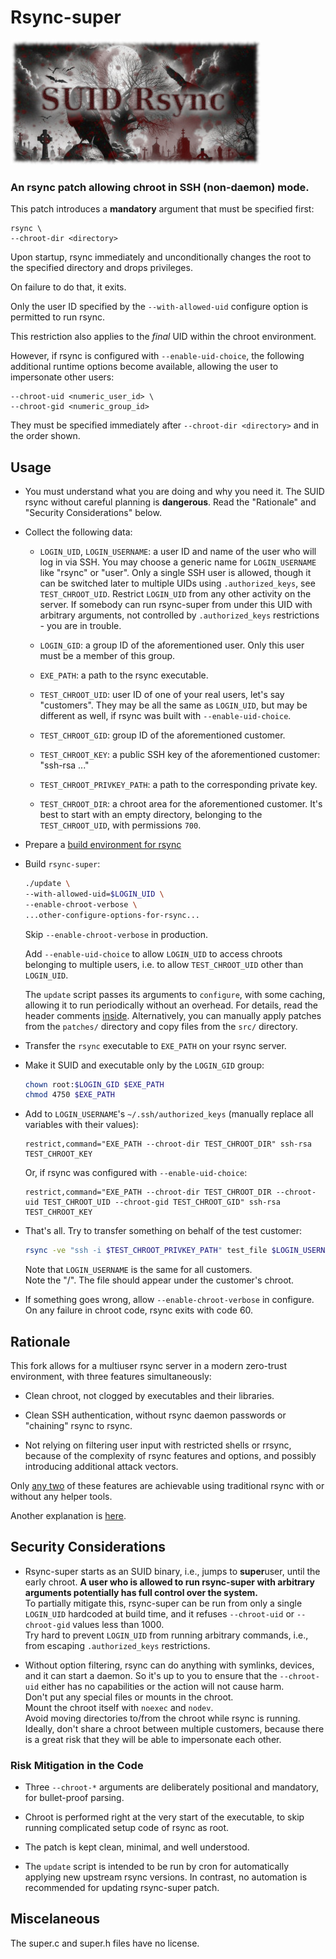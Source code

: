 # Rsync-super

![Rsync-Super Explained](explained.jpg)

### An rsync patch allowing chroot in SSH (non-daemon) mode.

This patch introduces a **mandatory** argument that must be specified first:

```
rsync \
--chroot-dir <directory>
```

Upon startup, rsync immediately and unconditionally changes the root to the
specified directory and drops privileges.

On failure to do that, it exits.

Only the user ID specified by the `--with-allowed-uid` configure option
is permitted to run rsync.

This restriction also applies to the _final_ UID within the chroot environment.

However, if rsync is configured with `--enable-uid-choice`, the following
additional runtime options become available, allowing the user to impersonate
other users:

```
--chroot-uid <numeric_user_id> \
--chroot-gid <numeric_group_id>
```

They must be specified immediately after `--chroot-dir <directory>`
and in the order shown.


## Usage

- You must understand what you are doing and why you need it.
  The SUID rsync without careful planning is **dangerous**.
  Read the "Rationale" and "Security Considerations" below.

- Collect the following data:

  + `LOGIN_UID`, `LOGIN_USERNAME`: a user ID and name of the user who will 
    log in via SSH. You may choose a generic name for `LOGIN_USERNAME` like "rsync"
    or "user". Only a single SSH user 
    is allowed, though it can be switched later to multiple UIDs using
    `.authorized_keys`, see `TEST_CHROOT_UID`.
    Restrict `LOGIN_UID` from any other activity on the server.
    If somebody can run rsync-super from under this UID with arbitrary arguments,
    not controlled by `.authorized_keys` restrictions - you are in trouble.

  + `LOGIN_GID`: a group ID of the aforementioned user. Only this user must be a member
    of this group.

  + `EXE_PATH`: a path to the rsync executable.

  + `TEST_CHROOT_UID`: user ID of one of your real users, let's say "customers".
    They may be all the same as `LOGIN_UID`, but may be different as well,
    if rsync was built with `--enable-uid-choice`.

  + `TEST_CHROOT_GID`: group ID of the aforementioned customer.

  + `TEST_CHROOT_KEY`: a public SSH key of the aforementioned customer: "ssh-rsa ..."

  + `TEST_CHROOT_PRIVKEY_PATH`: a path to the corresponding private key.

  + `TEST_CHROOT_DIR`: a chroot area for the aforementioned customer.
    It's best to start with an empty directory, belonging to the `TEST_CHROOT_UID`,
    with permissions `700`.

- Prepare a [build environment for rsync](https://github.com/RsyncProject/rsync/blob/master/INSTALL.md)

- Build `rsync-super`:
  ```sh
  ./update \
  --with-allowed-uid=$LOGIN_UID \
  --enable-chroot-verbose \
  ...other-configure-options-for-rsync...
  ```
  Skip `--enable-chroot-verbose` in production.

  Add `--enable-uid-choice` to allow `LOGIN_UID` to access chroots belonging
  to multiple users, i.e. to allow `TEST_CHROOT_UID` other than `LOGIN_UID`.

  The `update` script passes its arguments to `configure`, with some caching,
  allowing it to run periodically without an overhead.
  For details, read the header comments [inside](update).
  Alternatively, you can manually apply patches from the `patches/` directory
  and copy files from the `src/` directory.

- Transfer the `rsync` executable to `EXE_PATH` on your rsync server.

- Make it SUID and executable only by the `LOGIN_GID` group:
  ```sh
  chown root:$LOGIN_GID $EXE_PATH
  chmod 4750 $EXE_PATH
  ```

- Add to `LOGIN_USERNAME`'s `~/.ssh/authorized_keys` (manually replace all variables
with their values):
  ```
  restrict,command="EXE_PATH --chroot-dir TEST_CHROOT_DIR" ssh-rsa TEST_CHROOT_KEY
  ```
  Or, if rsync was configured with `--enable-uid-choice`:
  ```
  restrict,command="EXE_PATH --chroot-dir TEST_CHROOT_DIR --chroot-uid TEST_CHROOT_UID --chroot-gid TEST_CHROOT_GID" ssh-rsa TEST_CHROOT_KEY
  ```

- That's all. Try to transfer something on behalf of the test customer:
  ```sh
  rsync -ve "ssh -i $TEST_CHROOT_PRIVKEY_PATH" test_file $LOGIN_USERNAME@your.server:/
  ```
  Note that `LOGIN_USERNAME` is the same for all customers.  
  Note the "/". The file should appear under the customer's chroot.

- If something goes wrong, allow `--enable-chroot-verbose` in configure.
  On any failure in chroot code, rsync exits with code 60.


## Rationale

This fork allows for a multiuser rsync server in a modern zero-trust environment,
with three features simultaneously:

- Clean chroot, not clogged by executables and their libraries.

- Clean SSH authentication, without rsync daemon passwords or "chaining" rsync to rsync.

- Not relying on filtering user input with restricted shells or rrsync, because of the complexity of rsync features and options, and possibly introducing additional attack vectors.

Only [any two](https://en.wikipedia.org/wiki/Inconsistent_triad) of these 
features are achievable using traditional rsync with or without any helper tools.

Another explanation is [here](https://github.com/RsyncProject/rsync/discussions/662).


## Security Considerations

- Rsync-super starts as an SUID binary, i.e., jumps to **super**user,
until the early chroot.
**A user who is allowed to run rsync-super with arbitrary arguments
potentially has full control over the system.**  
To partially mitigate this, rsync-super can be run from only
a single `LOGIN_UID` hardcoded at build time,
and it refuses `--chroot-uid` or `--chroot-gid` values less than 1000.  
Try hard to prevent `LOGIN_UID` from running arbitrary commands,
i.e., from escaping `.authorized_keys` restrictions.

- Without option filtering,
rsync can do anything with symlinks, devices, and it can start a daemon.
So it's up to you to ensure that the `--chroot-uid` either has no capabilities 
or the action will not cause harm.  
Don't put any special files or mounts in the chroot.  
Mount the chroot itself with `noexec` and `nodev`.  
Avoid moving directories to/from the chroot while rsync is running.  
Ideally, don't share a chroot between multiple customers, because there is
a great risk that they will be able to impersonate each other.  


### Risk Mitigation in the Code

- Three `--chroot-*` arguments are deliberately positional and mandatory,
  for bullet-proof parsing.

- Chroot is performed right at the very start of the executable,
  to skip running complicated setup code of rsync as root.

- The patch is kept clean, minimal, and well understood.  

- The `update` script is intended to be run by cron for automatically 
  applying new upstream rsync versions. In contrast, no automation 
  is recommended for updating rsync-super patch.


## Miscelaneous

The super.c and super.h files have no license.
